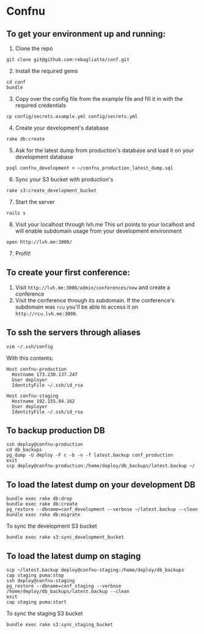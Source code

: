 Confnu
=======

## To get your environment up and running:

1. Clone the repo
  ```
  git clone git@github.com:rebagliatte/conf.git
  ```

2. Install the required gems
  ```
  cd conf
  bundle
  ```

3. Copy over the config file from the example file and fill it in with the required credentials
  ```
  cp config/secrets.example.yml config/secrets.yml
  ```

4. Create your development's database
  ```
  rake db:create
  ```

5. Ask for the latest dump from production's database and load it on your development database
  ```
  psql confnu_development < ~/confnu_production_latest_dump.sql
  ```

6. Sync your S3 bucket with production's
  ```
  rake s3:create_development_bucket
  ```

7. Start the server
  ```
  rails s
  ```

8. Visit your localhost through lvh.me
  This url points to your localhost and will enable subdomain usage from your development environment
  ```
  open http://lvh.me:3000/
  ```

7. Profit!

## To create your first conference:

1. Visit `http://lvh.me:3000/admin/conferences/new` and create a conference
2. Visit the conference through its subdomain. If the conference's subdomain was `rcu` you'll be able to access it on `http://rcu.lvh.me:3000`.

## To ssh the servers through aliases

```
vim ~/.ssh/config
```

With this contents:

```
Host confnu-production
  Hostname 173.230.137.247
  User deployer
  IdentityFile ~/.ssh/id_rsa

Host confnu-staging
  Hostname 192.155.94.162
  User deployer
  IdentityFile ~/.ssh/id_rsa
```

## To backup production DB

```
ssh deploy@confnu-production
cd db_backups
pg_dump -U deploy -F c -b -v -f latest.backup conf_production
exit
scp deploy@confnu-production:/home/deploy/db_backups/latest.backup ~/
```

## To load the latest dump on your development DB

```
bundle exec rake db:drop
bundle exec rake db:create
pg_restore --dbname=conf_development --verbose ~/latest.backup --clean
bundle exec rake db:migrate
```

To sync the development S3 bucket

```
bundle exec rake s3:sync_development_bucket
```

## To load the latest dump on staging

```
scp ~/latest.backup deploy@confnu-staging:/home/deploy/db_backups
cap staging puma:stop
ssh deploy@confnu-staging
pg_restore --dbname=conf_staging --verbose /home/deploy/db_backups/latest.backup --clean
exit
cap staging puma:start
```

To sync the staging S3 bucket

```
bundle exec rake s3:sync_staging_bucket
```
